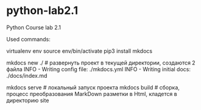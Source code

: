 # python-lab2.1
Python Course lab 2.1

Used commands:

virtualenv env
source env/bin/activate
pip3 install mkdocs

mkdocs new ./  # развернуть проект в текущей директории, создаются 2 файла 
INFO    -  Writing config file: ./mkdocs.yml
INFO    -  Writing initial docs: ./docs/index.md

mkdocs serve # локальный запуск проекта
mkdocs build # сборка, процесс преобразования MarkDown разметки в Html, кладется в директорию site